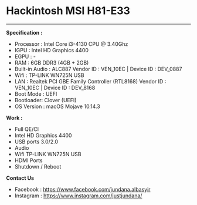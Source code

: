 # Hackintosh MSI H81-E33
-------

**Specification :**

 - Processor : Intel Core i3-4130 CPU @ 3.40Ghz
 - IGPU : Intel HD Graphics 4400
 - EGPU : -
 - RAM : 6GB DDR3 (4GB + 2GB)
 - Built-in Audio : ALC887 Vendor ID : VEN_10EC | Device ID : DEV_0887
 - Wifi : TP-LINK WN725N USB
 - LAN : Realtek PCI GBE Family Controller (RTL8168) Vendor ID : VEN_10EC | Device ID : DEV_8168
 - Boot Mode : UEFI
 - Bootloader: Clover (UEFI)
 - OS Version : macOS Mojave 10.14.3

**Work :**

 - Full QE/CI
 - Intel HD Graphics 4400
 - USB ports 3.0/2.0
 - Audio
 - Wifi TP-LINK WN725N USB
 - HDMI Ports
 - Shutdown / Reboot 
 
**Contact Us**

- Facebook : https://www.facebook.com/jundana.albasyir
- Instagram : https://www.instagram.com/justjundana/